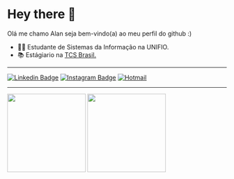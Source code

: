 # Hey there 👋
Olá me chamo Alan seja bem-vindo(a) ao meu perfil do github :)

* 👨‍💻 Estudante de Sistemas da Informação na UNIFIO.
* 📚 Estágiario na <a target=”_blank” href="www.tcs.com">TCS Brasil.</a>
<hr>

[![Linkedin Badge](https://img.shields.io/badge/-LinkedIn-blue?style=flat-square&logo=Linkedin&logoColor=white&link=https://www.linkedin.com/in/alanosms/)](https://www.linkedin.com/in/alanosms/)
[![Instagram Badge](https://img.shields.io/badge/-Instagram-violet?style=flat-square&logo=Instagram&logoColor=white&link=https://www.instagram.com/alanosms/)](https://www.instagram.com/alanosms/)
[![Hotmail](https://img.shields.io/badge/-Hotmail-0078D4?style=flat-square&logo=microsoft-outlook&logoColor=white)](mailto:alan-martins07@hotmail.com) 

<hr>
<div>
  <img height="180em" src="https://github-readme-stats.vercel.app/api?username=alanosms&show_icons=true&theme=github_dark" >
  <img height="180em" src="https://github-readme-stats.vercel.app/api/top-langs/?username=alanosms&layout=compact&langs_count=16&theme=github_dark" >
</div>

 
